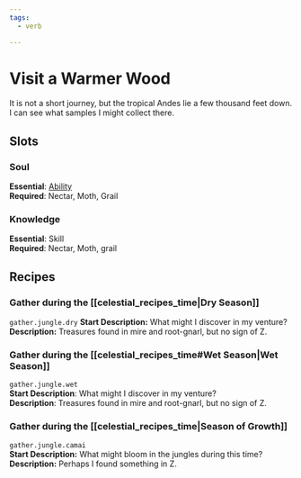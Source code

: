 ```yaml
---
tags:
  - verb

---
```

# Visit a Warmer Wood
It is not a short journey, but the tropical Andes lie a few thousand feet down. I can see what samples I might collect there.
## Slots
### Soul
**Essential**: [Ability](https://uadaf.theevilroot.xyz/rowenarium/element/ability)<br>
**Required**: Nectar, Moth, Grail
### Knowledge
**Essential**: Skill <br>
**Required**: Nectar, Moth, grail
## Recipes
### Gather during the [[celestial_recipes_time|Dry Season]]
`gather.jungle.dry`	
**Start Description:** What might I discover in my venture? <br> **Description:** Treasures found in mire and root-gnarl, but no sign of Z.
### Gather during the [[celestial_recipes_time#Wet Season|Wet Season]]
`gather.jungle.wet`		<br> **Start Description**: What might I discover in my venture?	<br> **Description**: Treasures found in mire and root-gnarl, but no sign of Z.
### Gather during the [[celestial_recipes_time|Season of Growth]]
`gather.jungle.camai`		<br> **Start Description:** What might bloom in the jungles during this time?	<br> **Description:** Perhaps I found something in Z.

